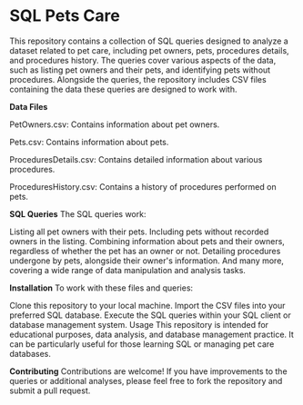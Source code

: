 # SQL Pets Care
This repository contains a collection of SQL queries designed to analyze a dataset related to pet care, including pet owners, pets, procedures details, and procedures history. The queries cover various aspects of the data, such as listing pet owners and their pets, and identifying pets without procedures. Alongside the queries, the repository includes CSV files containing the data these queries are designed to work with.

**Data Files**

PetOwners.csv: Contains information about pet owners.

Pets.csv: Contains information about pets.

ProceduresDetails.csv: Contains detailed information about various procedures.

ProceduresHistory.csv: Contains a history of procedures performed on pets.

**SQL Queries**
The SQL queries work:

Listing all pet owners with their pets.
Including pets without recorded owners in the listing.
Combining information about pets and their owners, regardless of whether the pet has an owner or not.
Detailing procedures undergone by pets, alongside their owner's information.
And many more, covering a wide range of data manipulation and analysis tasks.

**Installation**
To work with these files and queries:

Clone this repository to your local machine.
Import the CSV files into your preferred SQL database.
Execute the SQL queries within your SQL client or database management system.
Usage
This repository is intended for educational purposes, data analysis, and database management practice. It can be particularly useful for those learning SQL or managing pet care databases.

**Contributing**
Contributions are welcome! If you have improvements to the queries or additional analyses, please feel free to fork the repository and submit a pull request.
